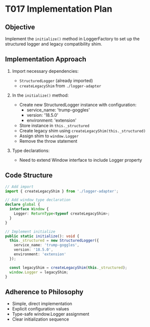 # T017 Implementation Plan

## Objective

Implement the `initialize()` method in LoggerFactory to set up the structured logger and legacy compatibility shim.

## Implementation Approach

1. Import necessary dependencies:

   - `StructuredLogger` (already imported)
   - `createLegacyShim` from `./logger-adapter`

2. In the `initialize()` method:

   - Create new StructuredLogger instance with configuration:
     - service_name: 'trump-goggles'
     - version: '18.5.0'
     - environment: 'extension'
   - Store instance in `this._structured`
   - Create legacy shim using `createLegacyShim(this._structured)`
   - Assign shim to `window.Logger`
   - Remove the throw statement

3. Type declarations:
   - Need to extend Window interface to include Logger property

## Code Structure

```typescript
// Add import
import { createLegacyShim } from './logger-adapter';

// Add window type declaration
declare global {
  interface Window {
    Logger: ReturnType<typeof createLegacyShim>;
  }
}

// Implement initialize
public static initialize(): void {
  this._structured = new StructuredLogger({
    service_name: 'trump-goggles',
    version: '18.5.0',
    environment: 'extension'
  });

  const legacyShim = createLegacyShim(this._structured);
  window.Logger = legacyShim;
}
```

## Adherence to Philosophy

- Simple, direct implementation
- Explicit configuration values
- Type-safe window.Logger assignment
- Clear initialization sequence
